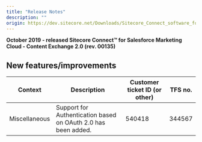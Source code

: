 ```yaml
---
title: "Release Notes"
description: ""
origin: https://dev.sitecore.net/Downloads/Sitecore_Connect_software_for_Salesforce_Marketing_Cloud/1x/Sitecore_Connect_software_for_Salesforce_Marketing_Cloud_20/Release_Notes__CE
---
```


**October 2019 - released Sitecore Connect™ for Salesforce Marketing Cloud - Content Exchange 2.0 (rev. 00135)**

## New features/improvements

 | Context | Description | Customer ticket ID (or other) | TFS no. |
 | --- | --- | --- | --- |
 | ​​Miscellaneous | Support for Authentication based on OAuth 2.0 has been added. | 540418 | 344567 |